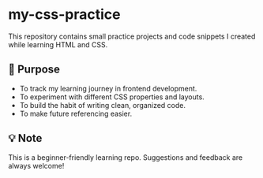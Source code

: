 # my-css-practice
This repository contains small practice projects and code snippets I created while learning HTML and CSS.

## 🚀 Purpose

- To track my learning journey in frontend development.
- To experiment with different CSS properties and layouts.
- To build the habit of writing clean, organized code.
- To make future referencing easier.

## 💡 Note

This is a beginner-friendly learning repo. Suggestions and feedback are always welcome!
